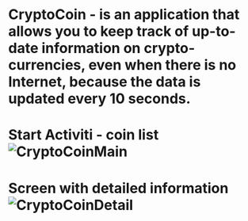 # CryptoCoin - is an application that allows you to keep track of up-to-date information on crypto-currencies, even when there is no Internet, because the data is updated every 10 seconds.

# Start Activiti - coin list![CryptoCoinMain](https://user-images.githubusercontent.com/67061655/198721624-e3a734ec-1a21-4b71-9baf-20aa2bcf5e7a.jpg)

# Screen with detailed information ![CryptoCoinDetail](https://user-images.githubusercontent.com/67061655/198721904-74a8b2ef-b295-43d3-be23-fbd131a9316c.jpg)
